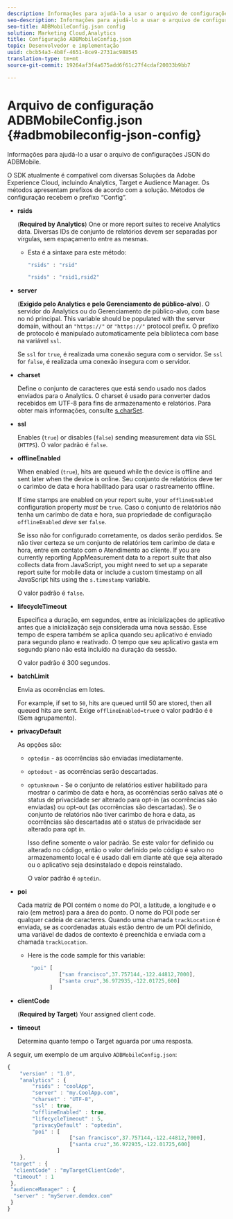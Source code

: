 ```yaml
---
description: Informações para ajudá-lo a usar o arquivo de configurações JSON do ADBMobile.
seo-description: Informações para ajudá-lo a usar o arquivo de configurações JSON do ADBMobile.
seo-title: ADBMobileConfig.json config
solution: Marketing Cloud,Analytics
title: Configuração ADBMobileConfig.json
topic: Desenvolvedor e implementação
uuid: cbcb54a3-4b8f-4651-8ce9-2731ac988545
translation-type: tm+mt
source-git-commit: 19264af3f4a675add6f61c27f4cdaf20033b9bb7

---
```



# Arquivo de configuração ADBMobileConfig.json {#adbmobileconfig-json-config}

Informações para ajudá-lo a usar o arquivo de configurações JSON do ADBMobile.

O SDK atualmente é compatível com diversas Soluções da Adobe Experience Cloud, incluindo Analytics, Target e Audience Manager. Os métodos apresentam prefixos de acordo com a solução. Métodos de configuração recebem o prefixo “Config”.

* **rsids**

   (**Required by Analytics**) One or more report suites to receive Analytics data. Diversas IDs de conjunto de relatórios devem ser separadas por vírgulas, sem espaçamento entre as mesmas.

   * Esta é a sintaxe para este método:

      ```js
      "rsids" : "rsid"
      ```

      ```js
      "rsids" : "rsid1,rsid2"
      ```

* **server**

   (**Exigido pelo Analytics e pelo Gerenciamento de público-alvo**). O servidor do Analytics ou do Gerenciamento de público-alvo, com base no nó principal. This variable should be populated with the server domain, without an `"https://"` or `"https://"` protocol prefix. O prefixo de protocolo é manipulado automaticamente pela biblioteca com base na variável `ssl`.

   Se `ssl` for `true`, é realizada uma conexão segura com o servidor. Se `ssl` for `false`, é realizada uma conexão insegura com o servidor.

* **charset**

   Define o conjunto de caracteres que está sendo usado nos dados enviados para o Analytics. O charset é usado para converter dados recebidos em UTF-8 para fins de armazenamento e relatórios. Para obter mais informações, consulte [s.charSet](https://marketing.adobe.com/resources/help/en_US/sc/implement/charset.html).

* **ssl**

   Enables (`true`) or disables (`false`) sending measurement data via SSL (`HTTPS`). O valor padrão é `false`.

* **offlineEnabled**

   When enabled (`true`), hits are queued while the device is offline and sent later when the device is online. Seu conjunto de relatórios deve ter o carimbo de data e hora habilitado para usar o rastreamento offline.

   If time stamps are enabled on your report suite, your `offlineEnabled` configuration property *must* be `true`. Caso o conjunto de relatórios não tenha um carimbo de data e hora, sua propriedade de configuração `offlineEnabled` *deve* ser `false`.

   Se isso não for configurado corretamente, os dados serão perdidos. Se não tiver certeza se um conjunto de relatórios tem carimbo de data e hora, entre em contato com o Atendimento ao cliente. If you are currently reporting AppMeasurement data to a report suite that also collects data from JavaScript, you might need to set up a separate report suite for mobile data or include a custom timestamp on all JavaScript hits using the `s.timestamp` variable.

   O valor padrão é `false`.

* **lifecycleTimeout**

   Especifica a duração, em segundos, entre as inicializações do aplicativo antes que a inicialização seja considerada uma nova sessão. Esse tempo de espera também se aplica quando seu aplicativo é enviado para segundo plano e reativado. O tempo que seu aplicativo gasta em segundo plano não está incluído na duração da sessão.

   O valor padrão é 300 segundos.

* **batchLimit**

   Envia as ocorrências em lotes.

   For example, if set to `50`, hits are queued until 50 are stored, then all queued hits are sent. Exige `offlineEnabled=true`e o valor padrão é `0` (Sem agrupamento).

* **privacyDefault**

   As opções são:

   * `optedin` - as ocorrências são enviadas imediatamente.
   * `optedout` - as ocorrências serão descartadas.
   * `optunknown` - Se o conjunto de relatórios estiver habilitado para mostrar o carimbo de data e hora, as ocorrências serão salvas até o status de privacidade ser alterado para opt-in (as ocorrências são enviadas) ou opt-out (as ocorrências são descartadas). Se o conjunto de relatórios não tiver carimbo de hora e data, as ocorrências são descartadas até o status de privacidade ser alterado para opt in.

      Isso define somente o valor padrão. Se este valor for definido ou alterado no código, então o valor definido pelo código é salvo no armazenamento local e é usado dali em diante até que seja alterado ou o aplicativo seja desinstalado e depois reinstalado.

      O valor padrão é `optedin`.

* **poi**

   Cada matriz de POI contém o nome do POI, a latitude, a longitude e o raio (em metros) para a área do ponto. O nome do POI pode ser qualquer cadeia de caracteres. Quando uma chamada `trackLocation` é enviada, se as coordenadas atuais estão dentro de um POI definido, uma variável de dados de contexto é preenchida e enviada com a chamada `trackLocation`.

   * Here is the code sample for this variable:

      ```js
       "poi" [ 
                ["san francisco",37.757144,-122.44812,7000], 
                ["santa cruz",36.972935,-122.01725,600] 
             ]
      ```

* **clientCode**

   (**Required by Target**) Your assigned client code.

* **timeout**

   Determina quanto tempo o Target aguarda por uma resposta.

A seguir, um exemplo de um arquivo `ADBMobileConfig.json`:

```js
{ 
    "version" : "1.0",
    "analytics" : {
        "rsids" : "coolApp",
        "server" : "my.CoolApp.com",
        "charset" : "UTF-8",
        "ssl" : true,
        "offlineEnabled" : true,
        "lifecycleTimeout" : 5,
        "privacyDefault" : "optedin",
        "poi" : [ 
                    ["san francisco",37.757144,-122.44812,7000],
                    ["santa cruz",36.972935,-122.01725,600]
                ]
    },
 "target" : {
  "clientCode" : "myTargetClientCode",
  "timeout" : 1
 },
 "audienceManager" : {
  "server" : "myServer.demdex.com"
 }
}
```
